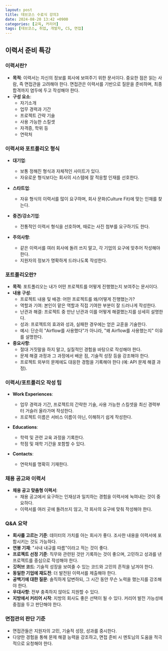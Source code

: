 ```yaml
---
layout: post
title: 데브코스 수료식 강의3
date: 2024-08-20 13:42 +0900
categories: [교육, 커리어]
tags: [데브코스, 취업, 개발자, CS, 면접]
---
```


## 이력서 준비 특강

### 이력서란?

- **목적**: 이력서는 자신의 정보를 회사에 보여주기 위한 문서이다. 중요한 점은 읽는 사람, 즉 면접관을 고려해야 한다. 면접관은 이력서를 기반으로 질문을 준비하며, 최종 합격까지 염두에 두고 작성해야 한다.
- **구성 요소**:
  - 자기소개
  - 업무 경력과 기간
  - 프로젝트 간략 기술
  - 사용 가능한 스킬셋
  - 자격증, 학위 등
  - 연락처

### 이력서와 포트폴리오 형식

- **대기업**:
  - 보통 정해진 형식과 자체적인 사이트가 있다.
  - 자유로운 형식보다는 회사의 시스템에 잘 적응할 인재를 선호한다.

- **스타트업**:
  - 자유 형식의 이력서를 많이 요구하며, 회사 문화(Culture Fit)에 맞는 인재를 찾는다.

- **중견/강소기업**:
  - 전통적인 이력서 형식을 선호하며, 때로는 사진 첨부를 요구하기도 한다.

- **주의사항**:
  - 같은 이력서를 여러 회사에 돌려 쓰지 말고, 각 기업의 요구에 맞추어 작성해야 한다.
  - 지원자의 정보가 명확하게 드러나도록 작성한다.

### 포트폴리오란?

- **목적**: 포트폴리오는 내가 어떤 프로젝트를 어떻게 진행했는지 보여주는 문서이다.
- **내용 구성**:
  - 프로젝트 내용 및 배경: 어떤 프로젝트를 왜/어떻게 진행했는가?
  - 역할과 기여: 본인이 맡은 역할과 직접 기여한 부분이 잘 드러나게 작성한다.
  - 난관과 해결: 프로젝트 중 만난 난관과 이를 어떻게 해결했는지를 상세히 설명한다.
  - 성과: 프로젝트의 효과와 성과, 실패한 경우에는 얻은 교훈을 기술한다.
  - 예시: 단순히 "Airflow를 사용했다"가 아니라, "왜 Airflow를 사용했는지" 이유를 설명한다.
- **중요사항**:
  - 절대 거짓말을 하지 말고, 실질적인 경험을 바탕으로 작성해야 한다.
  - 문제 해결 과정과 그 과정에서 배운 점, 기술적 성장 등을 강조해야 한다.
  - 프로젝트 외부의 문제에도 대응한 경험을 기록해야 한다 (예: API 문제 해결 과정).

### 이력서/포트폴리오 작성 팁

- **Work Experiences**:
  - 업무 경력과 기간, 프로젝트의 간략한 기술, 사용 가능한 스킬셋을 최신 경력부터 거슬러 올라가며 작성한다.
  - 프로젝트 이름은 서비스 이름이 아닌, 이해하기 쉽게 작성한다.

- **Educations**:
  - 학력 및 관련 교육 과정을 기록한다.
  - 학점 및 재학 기간을 포함할 수 있다.

- **Contacts**:
  - 연락처를 명확히 기재한다.

### 채용 공고와 이력서

- **채용 공고 맞춤형 이력서**:
  - 채용 공고에서 요구하는 인재상과 일치하는 경험을 이력서에 녹여내는 것이 중요하다.
  - 이력서를 여러 곳에 돌려쓰지 않고, 각 회사의 요구에 맞춰 작성해야 한다.

### Q&A 요약

- **회사를 고르는 기준**: 데이터의 가치를 아는 회사가 좋다. 조사한 내용을 이력서에 포함시키는 것도 가능하다.
- **연봉 기재**: "사내 내규를 따름"이라고 적는 것이 좋다.
- **프로젝트 선정 기준**: 직무와 관련된 것만 기록하는 것이 좋으며, 고민하고 성과를 낸 프로젝트를 중심으로 작성해야 한다.
- **깃허브 코드**: 기술적 성장을 보여줄 수 있는 코드와 고민의 흔적을 남겨야 한다.
- **동일한 기업에 재도전**: 더 발전된 이력서를 제출해야 한다.
- **공백기에 대한 질문**: 솔직하게 답변하되, 그 시간 동안 무슨 노력을 했는지를 강조해야 한다.
- **우대사항**: 전부 충족하지 않아도 지원할 수 있다.
- **지방에서 커리어 시작**: 지방의 회사도 좋은 선택이 될 수 있다. 커리어 발전 가능성에 중점을 두고 판단해야 한다.

### 면접관의 판단 기준

- 면접관들은 지원자의 고민, 기술적 성장, 성과를 중시한다.
- 다양한 경험을 통해 문제 해결 능력을 강조하고, 면접 준비 시 멘토님의 도움을 적극적으로 요청해야 한다.

